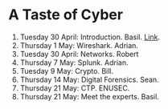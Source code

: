 # A Taste of Cyber

1. Tuesday 30 April: Introduction. Basil. [Link]( https://github.com/billbuchanan/taste_of_cyber/tree/master/01_introduction).
2. Thursday 1 May: Wireshark. Adrian.
3. Tuesday 30 April: Networks. Robert
4. Thursday 7 May: Splunk. Adrian.
5. Tuesday 9 May: Crypto. Bill.
6. Thursday 14 May: Digital Forensics. Sean.
7. Thursday 21 May: CTP. ENUSEC.
8. Thursday 21 May: Meet the experts. Basil.


